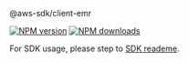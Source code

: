 @aws-sdk/client-emr

[![NPM version](https://img.shields.io/npm/v/@aws-sdk/client-emr/preview.svg)](https://www.npmjs.com/package/@aws-sdk/client-emr)
[![NPM downloads](https://img.shields.io/npm/dm/@aws-sdk/client-emr.svg)](https://www.npmjs.com/package/@aws-sdk/client-emr)

For SDK usage, please step to [SDK reademe](https://github.com/aws/aws-sdk-js-v3).
